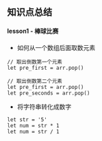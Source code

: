 ## 知识点总结

#### lesson1 - 棒球比赛

- 如何从一个数组后面取数元素

```
// 取出倒数第一个元素
let pre_first = arr.pop()

// 取出倒数第二个元素
let pre_first = arr.pop()
let pre_seconds = arr.pop()
```

- 将字符串转化成数字

```
let str = '5'
let num = str * 1
let num = str / 1
```
